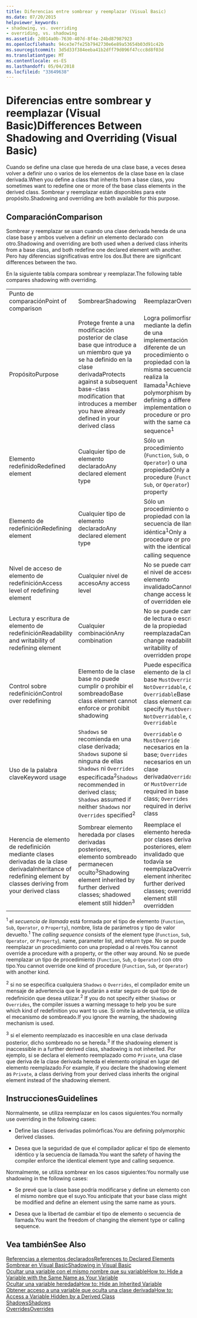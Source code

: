 ```yaml
---
title: Diferencias entre sombrear y reemplazar (Visual Basic)
ms.date: 07/20/2015
helpviewer_keywords:
- shadowing, vs. overriding
- overriding, vs. shadowing
ms.assetid: 2d014a0b-7630-407d-8f4e-24bd87987923
ms.openlocfilehash: 94ce3e7fe25b7942730e6e89a53654b03d91c42b
ms.sourcegitcommit: 3d5d33f384eeba41b2dff79d096f47ccc8d8f03d
ms.translationtype: MT
ms.contentlocale: es-ES
ms.lasthandoff: 05/04/2018
ms.locfileid: "33649638"
---
```

# <a name="differences-between-shadowing-and-overriding-visual-basic"></a><span data-ttu-id="6a533-102">Diferencias entre sombrear y reemplazar (Visual Basic)</span><span class="sxs-lookup"><span data-stu-id="6a533-102">Differences Between Shadowing and Overriding (Visual Basic)</span></span>
<span data-ttu-id="6a533-103">Cuando se define una clase que hereda de una clase base, a veces desea volver a definir uno o varios de los elementos de la clase base en la clase derivada.</span><span class="sxs-lookup"><span data-stu-id="6a533-103">When you define a class that inherits from a base class, you sometimes want to redefine one or more of the base class elements in the derived class.</span></span> <span data-ttu-id="6a533-104">Sombrear y reemplazar están disponibles para este propósito.</span><span class="sxs-lookup"><span data-stu-id="6a533-104">Shadowing and overriding are both available for this purpose.</span></span>  
  
## <a name="comparison"></a><span data-ttu-id="6a533-105">Comparación</span><span class="sxs-lookup"><span data-stu-id="6a533-105">Comparison</span></span>  
 <span data-ttu-id="6a533-106">Sombrear y reemplazar se usan cuando una clase derivada hereda de una clase base y ambos vuelven a definir un elemento declarado con otro.</span><span class="sxs-lookup"><span data-stu-id="6a533-106">Shadowing and overriding are both used when a derived class inherits from a base class, and both redefine one declared element with another.</span></span> <span data-ttu-id="6a533-107">Pero hay diferencias significativas entre los dos.</span><span class="sxs-lookup"><span data-stu-id="6a533-107">But there are significant differences between the two.</span></span>  
  
 <span data-ttu-id="6a533-108">En la siguiente tabla compara sombrear y reemplazar.</span><span class="sxs-lookup"><span data-stu-id="6a533-108">The following table compares shadowing with overriding.</span></span>  
  
||||  
|---|---|---|  
|<span data-ttu-id="6a533-109">Punto de comparación</span><span class="sxs-lookup"><span data-stu-id="6a533-109">Point of comparison</span></span>|<span data-ttu-id="6a533-110">Sombrear</span><span class="sxs-lookup"><span data-stu-id="6a533-110">Shadowing</span></span>|<span data-ttu-id="6a533-111">Reemplazar</span><span class="sxs-lookup"><span data-stu-id="6a533-111">Overriding</span></span>|  
|<span data-ttu-id="6a533-112">Propósito</span><span class="sxs-lookup"><span data-stu-id="6a533-112">Purpose</span></span>|<span data-ttu-id="6a533-113">Protege frente a una modificación posterior de clase base que introduce a un miembro que ya se ha definido en la clase derivada</span><span class="sxs-lookup"><span data-stu-id="6a533-113">Protects against a subsequent base-class modification that introduces a member you have already defined in your derived class</span></span>|<span data-ttu-id="6a533-114">Logra polimorfismo mediante la definición de una implementación diferente de un procedimiento o propiedad con la misma secuencia que realiza la llamada<sup>1</sup></span><span class="sxs-lookup"><span data-stu-id="6a533-114">Achieves polymorphism by defining a different implementation of a procedure or property with the same calling sequence<sup>1</sup></span></span>|  
|<span data-ttu-id="6a533-115">Elemento redefinido</span><span class="sxs-lookup"><span data-stu-id="6a533-115">Redefined element</span></span>|<span data-ttu-id="6a533-116">Cualquier tipo de elemento declarado</span><span class="sxs-lookup"><span data-stu-id="6a533-116">Any declared element type</span></span>|<span data-ttu-id="6a533-117">Sólo un procedimiento (`Function`, `Sub`, o `Operator`) o una propiedad</span><span class="sxs-lookup"><span data-stu-id="6a533-117">Only a procedure (`Function`, `Sub`, or `Operator`) or property</span></span>|  
|<span data-ttu-id="6a533-118">Elemento de redefinición</span><span class="sxs-lookup"><span data-stu-id="6a533-118">Redefining element</span></span>|<span data-ttu-id="6a533-119">Cualquier tipo de elemento declarado</span><span class="sxs-lookup"><span data-stu-id="6a533-119">Any declared element type</span></span>|<span data-ttu-id="6a533-120">Sólo un procedimiento o propiedad con la secuencia de llamada idéntica<sup>1</sup></span><span class="sxs-lookup"><span data-stu-id="6a533-120">Only a procedure or property with the identical calling sequence<sup>1</sup></span></span>|  
|<span data-ttu-id="6a533-121">Nivel de acceso de elemento de redefinición</span><span class="sxs-lookup"><span data-stu-id="6a533-121">Access level of redefining element</span></span>|<span data-ttu-id="6a533-122">Cualquier nivel de acceso</span><span class="sxs-lookup"><span data-stu-id="6a533-122">Any access level</span></span>|<span data-ttu-id="6a533-123">No se puede cambiar el nivel de acceso de elemento invalidado</span><span class="sxs-lookup"><span data-stu-id="6a533-123">Cannot change access level of overridden element</span></span>|  
|<span data-ttu-id="6a533-124">Lectura y escritura de elemento de redefinición</span><span class="sxs-lookup"><span data-stu-id="6a533-124">Readability and writability of redefining element</span></span>|<span data-ttu-id="6a533-125">Cualquier combinación</span><span class="sxs-lookup"><span data-stu-id="6a533-125">Any combination</span></span>|<span data-ttu-id="6a533-126">No se puede cambiar de lectura o escritura de la propiedad reemplazada</span><span class="sxs-lookup"><span data-stu-id="6a533-126">Cannot change readability or writability of overridden property</span></span>|  
|<span data-ttu-id="6a533-127">Control sobre redefinición</span><span class="sxs-lookup"><span data-stu-id="6a533-127">Control over redefining</span></span>|<span data-ttu-id="6a533-128">Elemento de la clase base no puede cumplir o prohibir el sombreado</span><span class="sxs-lookup"><span data-stu-id="6a533-128">Base class element cannot enforce or prohibit shadowing</span></span>|<span data-ttu-id="6a533-129">Puede especificar el elemento de la clase base `MustOverride`, `NotOverridable`, o `Overridable`</span><span class="sxs-lookup"><span data-stu-id="6a533-129">Base class element can specify `MustOverride`, `NotOverridable`, or `Overridable`</span></span>|  
|<span data-ttu-id="6a533-130">Uso de la palabra clave</span><span class="sxs-lookup"><span data-stu-id="6a533-130">Keyword usage</span></span>|<span data-ttu-id="6a533-131">`Shadows` se recomienda en una clase derivada; `Shadows` supone si ninguna de ellas `Shadows` ni `Overrides` especificada<sup>2</sup></span><span class="sxs-lookup"><span data-stu-id="6a533-131">`Shadows` recommended in derived class; `Shadows` assumed if neither `Shadows` nor `Overrides` specified<sup>2</sup></span></span>|<span data-ttu-id="6a533-132">`Overridable` o `MustOverride` necesarios en la clase base; `Overrides` necesarios en una clase derivada</span><span class="sxs-lookup"><span data-stu-id="6a533-132">`Overridable` or `MustOverride` required in base class; `Overrides` required in derived class</span></span>|  
|<span data-ttu-id="6a533-133">Herencia de elemento de redefinición mediante clases derivadas de la clase derivada</span><span class="sxs-lookup"><span data-stu-id="6a533-133">Inheritance of redefining element by classes deriving from your derived class</span></span>|<span data-ttu-id="6a533-134">Sombrear elemento heredada por clases derivadas posteriores, elemento sombreado permanecen oculto<sup>3</sup></span><span class="sxs-lookup"><span data-stu-id="6a533-134">Shadowing element inherited by further derived classes; shadowed element still hidden<sup>3</sup></span></span>|<span data-ttu-id="6a533-135">Reemplace el elemento heredado por clases derivadas posteriores, elemento invalidado que todavía se reemplaza</span><span class="sxs-lookup"><span data-stu-id="6a533-135">Overriding element inherited by further derived classes; overridden element still overridden</span></span>|  
  
 <span data-ttu-id="6a533-136"><sup>1</sup> el *secuencia de llamada* está formada por el tipo de elemento (`Function`, `Sub`, `Operator`, o `Property`), nombre, lista de parámetros y tipo de valor devuelto.</span><span class="sxs-lookup"><span data-stu-id="6a533-136"><sup>1</sup> The *calling sequence* consists of the element type (`Function`, `Sub`, `Operator`, or `Property`), name, parameter list, and return type.</span></span> <span data-ttu-id="6a533-137">No se puede reemplazar un procedimiento con una propiedad o al revés.</span><span class="sxs-lookup"><span data-stu-id="6a533-137">You cannot override a procedure with a property, or the other way around.</span></span> <span data-ttu-id="6a533-138">No se puede reemplazar un tipo de procedimiento (`Function`, `Sub`, o `Operator`) con otro tipo.</span><span class="sxs-lookup"><span data-stu-id="6a533-138">You cannot override one kind of procedure (`Function`, `Sub`, or `Operator`) with another kind.</span></span>  
  
 <span data-ttu-id="6a533-139"><sup>2</sup> si no se especifica cualquiera `Shadows` o `Overrides`, el compilador emite un mensaje de advertencia que le ayudarán a estar seguro de qué tipo de redefinición que desea utilizar.</span><span class="sxs-lookup"><span data-stu-id="6a533-139"><sup>2</sup> If you do not specify either `Shadows` or `Overrides`, the compiler issues a warning message to help you be sure which kind of redefinition you want to use.</span></span> <span data-ttu-id="6a533-140">Si omite la advertencia, se utiliza el mecanismo de sombreado.</span><span class="sxs-lookup"><span data-stu-id="6a533-140">If you ignore the warning, the shadowing mechanism is used.</span></span>  
  
 <span data-ttu-id="6a533-141"><sup>3</sup> si el elemento reemplazado es inaccesible en una clase derivada posterior, dicho sombreado no se hereda.</span><span class="sxs-lookup"><span data-stu-id="6a533-141"><sup>3</sup> If the shadowing element is inaccessible in a further derived class, shadowing is not inherited.</span></span> <span data-ttu-id="6a533-142">Por ejemplo, si se declara el elemento reemplazado como `Private`, una clase que deriva de la clase derivada hereda el elemento original en lugar del elemento reemplazado.</span><span class="sxs-lookup"><span data-stu-id="6a533-142">For example, if you declare the shadowing element as `Private`, a class deriving from your derived class inherits the original element instead of the shadowing element.</span></span>  
  
## <a name="guidelines"></a><span data-ttu-id="6a533-143">Instrucciones</span><span class="sxs-lookup"><span data-stu-id="6a533-143">Guidelines</span></span>  
 <span data-ttu-id="6a533-144">Normalmente, se utiliza reemplazar en los casos siguientes:</span><span class="sxs-lookup"><span data-stu-id="6a533-144">You normally use overriding in the following cases:</span></span>  
  
-   <span data-ttu-id="6a533-145">Define las clases derivadas polimórficas.</span><span class="sxs-lookup"><span data-stu-id="6a533-145">You are defining polymorphic derived classes.</span></span>  
  
-   <span data-ttu-id="6a533-146">Desea que la seguridad de que el compilador aplicar el tipo de elemento idéntico y la secuencia de llamada.</span><span class="sxs-lookup"><span data-stu-id="6a533-146">You want the safety of having the compiler enforce the identical element type and calling sequence.</span></span>  
  
 <span data-ttu-id="6a533-147">Normalmente, se utiliza sombrear en los casos siguientes:</span><span class="sxs-lookup"><span data-stu-id="6a533-147">You normally use shadowing in the following cases:</span></span>  
  
-   <span data-ttu-id="6a533-148">Se prevé que la clase base podría modificarse y define un elemento con el mismo nombre que el suyo.</span><span class="sxs-lookup"><span data-stu-id="6a533-148">You anticipate that your base class might be modified and define an element using the same name as yours.</span></span>  
  
-   <span data-ttu-id="6a533-149">Desea que la libertad de cambiar el tipo de elemento o secuencia de llamada.</span><span class="sxs-lookup"><span data-stu-id="6a533-149">You want the freedom of changing the element type or calling sequence.</span></span>  
  
## <a name="see-also"></a><span data-ttu-id="6a533-150">Vea también</span><span class="sxs-lookup"><span data-stu-id="6a533-150">See Also</span></span>  
 [<span data-ttu-id="6a533-151">Referencias a elementos declarados</span><span class="sxs-lookup"><span data-stu-id="6a533-151">References to Declared Elements</span></span>](../../../../visual-basic/programming-guide/language-features/declared-elements/references-to-declared-elements.md)  
 [<span data-ttu-id="6a533-152">Sombrear en Visual Basic</span><span class="sxs-lookup"><span data-stu-id="6a533-152">Shadowing in Visual Basic</span></span>](../../../../visual-basic/programming-guide/language-features/declared-elements/shadowing.md)  
 [<span data-ttu-id="6a533-153">Ocultar una variable con el mismo nombre que su variable</span><span class="sxs-lookup"><span data-stu-id="6a533-153">How to: Hide a Variable with the Same Name as Your Variable</span></span>](../../../../visual-basic/programming-guide/language-features/declared-elements/how-to-hide-a-variable-with-the-same-name-as-your-variable.md)  
 [<span data-ttu-id="6a533-154">Ocultar una variable heredada</span><span class="sxs-lookup"><span data-stu-id="6a533-154">How to: Hide an Inherited Variable</span></span>](../../../../visual-basic/programming-guide/language-features/declared-elements/how-to-hide-an-inherited-variable.md)  
 [<span data-ttu-id="6a533-155">Obtener acceso a una variable que oculta una clase derivada</span><span class="sxs-lookup"><span data-stu-id="6a533-155">How to: Access a Variable Hidden by a Derived Class</span></span>](../../../../visual-basic/programming-guide/language-features/declared-elements/how-to-access-a-variable-hidden-by-a-derived-class.md)  
 [<span data-ttu-id="6a533-156">Shadows</span><span class="sxs-lookup"><span data-stu-id="6a533-156">Shadows</span></span>](../../../../visual-basic/language-reference/modifiers/shadows.md)  
 [<span data-ttu-id="6a533-157">Overrides</span><span class="sxs-lookup"><span data-stu-id="6a533-157">Overrides</span></span>](../../../../visual-basic/language-reference/modifiers/overrides.md)
